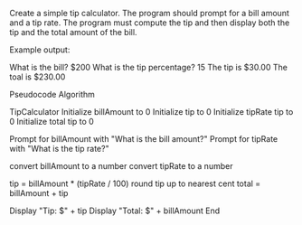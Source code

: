 Create a simple tip calculator. The program should prompt
for a bill amount and a tip rate. The program must compute
the tip and then display both the tip and the total amount
of the bill.

Example output:

What is the bill? $200
What is the tip percentage? 15
The tip is $30.00
The toal is $230.00

Pseudocode Algorithm

TipCalculator
  Initialize billAmount to 0
  Initialize tip to 0
  Initialize tipRate tip to 0
  Initialize total tip to 0

  Prompt for billAmount with "What is the bill amount?"
  Prompt for tipRate with "What is the tip rate?"

  convert billAmount to a number
  convert tipRate to a number

  tip = billAmount * (tipRate / 100)
  round tip up to nearest cent
  total = billAmount + tip

  Display "Tip: $" + tip
  Display "Total: $" + billAmount
End
